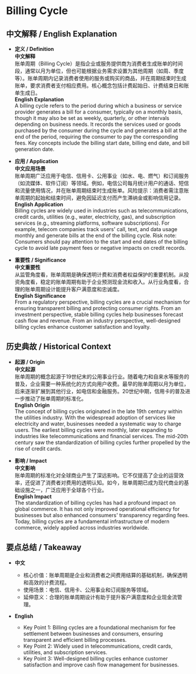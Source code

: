 # Billing Cycle

## 中文解释 / English Explanation

* **定义 / Definition**  
  **中文解释**  
  账单周期（Billing Cycle）是指企业或服务提供商为消费者生成账单的时间段，通常以月为单位，但也可能根据业务需求设置为其他周期（如周、季度等）。账单周期内记录消费者使用的服务或购买的商品，并在周期结束时生成账单，要求消费者支付相应费用。核心概念包括计费起始日、计费结束日和账单生成日。  
  **English Explanation**  
  A billing cycle refers to the period during which a business or service provider generates a bill for a consumer, typically on a monthly basis, though it may also be set as weekly, quarterly, or other intervals depending on business needs. It records the services used or goods purchased by the consumer during the cycle and generates a bill at the end of the period, requiring the consumer to pay the corresponding fees. Key concepts include the billing start date, billing end date, and bill generation date.

* **应用 / Application**  
  **中文应用场景**  
  账单周期广泛应用于电信、信用卡、公用事业（如水、电、燃气）和订阅服务（如流媒体、软件订阅）等领域。例如，电信公司每月统计用户的通话、短信和流量使用情况，并在账单周期结束时生成账单。风险提示：消费者需注意账单周期的起始和结束时间，避免因延迟支付而产生滞纳金或影响信用记录。  
  **English Application**  
  Billing cycles are widely used in industries such as telecommunications, credit cards, utilities (e.g., water, electricity, gas), and subscription services (e.g., streaming platforms, software subscriptions). For example, telecom companies track users' call, text, and data usage monthly and generate bills at the end of the billing cycle. Risk note: Consumers should pay attention to the start and end dates of the billing cycle to avoid late payment fees or negative impacts on credit records.

* **重要性 / Significance**  
  **中文重要性**  
  从监管角度看，账单周期是确保透明计费和消费者权益保护的重要机制。从投资角度看，稳定的账单周期有助于企业预测现金流和收入。从行业角度看，合理的账单周期设计能提升客户满意度和忠诚度。  
  **English Significance**  
  From a regulatory perspective, billing cycles are a crucial mechanism for ensuring transparent billing and protecting consumer rights. From an investment perspective, stable billing cycles help businesses forecast cash flow and revenue. From an industry perspective, well-designed billing cycles enhance customer satisfaction and loyalty.

## 历史典故 / Historical Context

* **起源 / Origin**  
  **中文起源**  
  账单周期的概念起源于19世纪末的公用事业行业。随着电力和自来水等服务的普及，企业需要一种系统化的方式向用户收费。最早的账单周期以月为单位，后来逐渐扩展到其他行业，如电信和金融服务。20世纪中期，信用卡的普及进一步推动了账单周期的标准化。  
  **English Origin**  
  The concept of billing cycles originated in the late 19th century within the utilities industry. With the widespread adoption of services like electricity and water, businesses needed a systematic way to charge users. The earliest billing cycles were monthly, later expanding to industries like telecommunications and financial services. The mid-20th century saw the standardization of billing cycles further propelled by the rise of credit cards.

* **影响 / Impact**  
  **中文影响**  
  账单周期的标准化对全球商业产生了深远影响。它不仅提高了企业的运营效率，还促进了消费者对费用的透明认知。如今，账单周期已成为现代商业的基础设施之一，广泛应用于全球各个行业。  
  **English Impact**  
  The standardization of billing cycles has had a profound impact on global commerce. It has not only improved operational efficiency for businesses but also enhanced consumers' transparency regarding fees. Today, billing cycles are a fundamental infrastructure of modern commerce, widely applied across industries worldwide.

## 要点总结 / Takeaway

* **中文**  
  - 核心价值：账单周期是企业和消费者之间费用结算的基础机制，确保透明和高效的计费流程。  
  - 使用场景：电信、信用卡、公用事业和订阅服务等领域。  
  - 延伸意义：合理的账单周期设计有助于提升客户满意度和企业现金流管理。  

* **English**  
  - Key Point 1: Billing cycles are a foundational mechanism for fee settlement between businesses and consumers, ensuring transparent and efficient billing processes.  
  - Key Point 2: Widely used in telecommunications, credit cards, utilities, and subscription services.  
  - Key Point 3: Well-designed billing cycles enhance customer satisfaction and improve cash flow management for businesses.